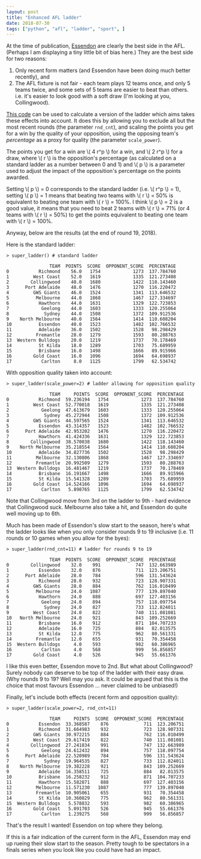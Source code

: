 ```yaml
---
layout: post
title: "Enhanced AFL ladder"
date: 2018-07-30
tags: ["python", "afl", "ladder", "sport", ]
---
```


At the time of publication, [Essendon](http://www.essendonfc.com.au/) are clearly the best side in the AFL. (Perhaps I am displaying a tiny little bit of bias here.) They are the best side for two reasons:
1. Only recent form matters (and Essendon have been doing much better recently), and
2. The AFL fixture is not fair - each team plays 12 teams once, and only 5 teams twice, and some sets of 5 teams are easier to beat than others. i.e. it's easier to look good with a soft draw (I'm looking at you, Collingwood).

[This code](https://github.com/smcateer/super_ladder) can be used to calculate a version of the ladder which aims takes these effects into account. It does this by allowing you to exclude all but the most recent rounds (the parameter `rnd_cnt`), and scaling the points you get for a win by the quality of your opposition, using the opposing team's *percentage* as a proxy for quality (the parameter `scale_power`).

The points you get for a win are \\( 4 r^p \\) for a win, and \\( 2 r^p \\) for a draw, where \\( r \\) is the opposition's percentage (as calculated on a standard ladder as a number between 0 and 1) and \\( p \\) is a parameter used to adjust the impact of the opposition's percentage on the points awarded.

Setting \\( p \\) = 0 corresponds to the standard ladder (i.e. \\( r^p \\) = 1), setting \\( p \\) = 1 means that beating two teams with \\( r \\) = 50% is equivalent to beating one team with \\( r \\) = 100%. I think \\( p \\) = 2 is a good value, it means that you need to beat 2 teams with \\( r \\) = 71% (or 4 teams with \\( r \\) = 50%) to get the points equivalent to beating one team with \\( r \\) = 100%.

Anyway, below are the results (at the end of round 19, 2018).

Here is the standard ladder:
```
> super_ladder() # standard ladder

                TEAM  POINTS  SCORE  OPPONENT_SCORE  PERCENTAGE
0           Richmond    56.0   1754            1273  137.784760
1         West Coast    52.0   1619            1335  121.273408
2        Collingwood    48.0   1680            1422  118.143460
3      Port Adelaide    48.0   1476            1270  116.220472
4         GWS Giants    46.0   1524            1341  113.646532
5          Melbourne    44.0   1868            1467  127.334697
6           Hawthorn    44.0   1631            1329  122.723853
7            Geelong    44.0   1603            1333  120.255064
8             Sydney    44.0   1508            1372  109.912536
9    North Melbourne    40.0   1564            1414  110.608204
10          Essendon    40.0   1523            1482  102.766532
11          Adelaide    36.0   1502            1528   98.298429
12         Fremantle    28.0   1279            1593   80.288763
13  Western Bulldogs    20.0   1219            1737   70.178469
14          St Kilda    18.0   1289            1703   75.689959
15          Brisbane    16.0   1498            1666   89.915966
16        Gold Coast    16.0   1096            1694   64.698937
17           Carlton     8.0   1125            1799   62.534742
```

With opposition quality taken into account:
```
> super_ladder(scale_power=2) # ladder allowing for opposition quality

                TEAM     POINTS  SCORE  OPPONENT_SCORE  PERCENTAGE
0           Richmond  59.236194   1754            1273  137.784760
1         West Coast  52.770018   1619            1335  121.273408
2            Geelong  47.613679   1603            1333  120.255064
3             Sydney  45.272944   1508            1372  109.912536
4         GWS Giants  44.597565   1524            1341  113.646532
5           Essendon  43.314357   1523            1482  102.766532
6      Port Adelaide  42.953202   1476            1270  116.220472
7           Hawthorn  41.424336   1631            1329  122.723853
8        Collingwood  38.570038   1680            1422  118.143460
9    North Melbourne  35.218554   1564            1414  110.608204
10          Adelaide  34.827736   1502            1528   98.298429
11         Melbourne  32.130806   1868            1467  127.334697
12         Fremantle  20.992509   1279            1593   80.288763
13  Western Bulldogs  16.481467   1219            1737   70.178469
14          Brisbane  16.191667   1498            1666   89.915966
15          St Kilda  15.541328   1289            1703   75.689959
16        Gold Coast  14.524166   1096            1694   64.698937
17           Carlton   5.898765   1125            1799   62.534742
```
Note that Collingwood move from 3rd on the ladder to 9th - hard evidence that Collingwood suck. Melbourne also take a hit, and Essendon do quite well moving up to 6th.

Much has been made of Essendon's slow start to the season, here's what the ladder looks like when you only consider rounds 9 to 19 inclusive (i.e. 11 rounds or 10 games when you allow for the byes):
```
> super_ladder(rnd_cnt=11) # ladder for rounds 9 to 19

                TEAM  POINTS  SCORE  OPPONENT_SCORE  PERCENTAGE
0        Collingwood    32.0    991             747  132.663989
1           Essendon    32.0    876             711  123.206751
2      Port Adelaide    28.0    784             596  131.543624
3           Richmond    28.0    932             723  128.907331
4         GWS Giants    28.0    884             762  116.010499
5          Melbourne    24.0   1087             777  139.897040
6           Hawthorn    24.0    888             697  127.403156
7            Geelong    24.0    894             757  118.097754
8             Sydney    24.0    827             733  112.824011
9         West Coast    24.0    822             740  111.081081
10   North Melbourne    24.0    921             843  109.252669
11          Brisbane    16.0    912             871  104.707233
12          Adelaide    16.0    725             884   82.013575
13          St Kilda    12.0    775             962   80.561331
14         Fremantle    12.0    655             931   70.354458
15  Western Bulldogs     4.0    593             982   60.386965
16           Carlton     4.0    568             999   56.856857
17        Gold Coast     4.0    526             945   55.661376
```
I like this even better, Essendon move to 2nd. But what about Collingwood? Surely nobody can deserve to be top of the ladder with their  easy draw. (Why rounds 9 to 19? Well may you ask. It could be argued that this is the choice that most favours Essendon ... never claimed to be unbiased!)

Finally, let's include both effects (recent form and opposition quality):
```
> super_ladder(scale_power=2, rnd_cnt=11)

                TEAM     POINTS  SCORE  OPPONENT_SCORE  PERCENTAGE
0           Essendon  33.368587    876             711  123.206751
1           Richmond  31.664983    932             723  128.907331
2         GWS Giants  30.972215    884             762  116.010499
3         West Coast  29.617419    822             740  111.081081
4        Collingwood  27.241834    991             747  132.663989
5            Geelong  24.612432    894             757  118.097754
6      Port Adelaide  22.520989    784             596  131.543624
7             Sydney  19.964535    827             733  112.824011
8    North Melbourne  19.382228    921             843  109.252669
9           Adelaide  16.358511    725             884   82.013575
10          Brisbane  16.258232    912             871  104.707233
11          Hawthorn  15.582871    888             697  127.403156
12         Melbourne  11.571230   1087             777  139.897040
13         Fremantle  10.905061    655             931   70.354458
14          St Kilda  10.360829    775             962   80.561331
15  Western Bulldogs   5.578832    593             982   60.386965
16        Gold Coast   5.091703    526             945   55.661376
17           Carlton   1.239275    568             999   56.856857
```
That's the result I wanted! Essendon on top where they belong.

If this is a fair indication of the current form in the AFL, Essendon may end up rueing their slow start to the season. Pretty tough to be spectators in a finals series when you look like you could have had an impact. 
